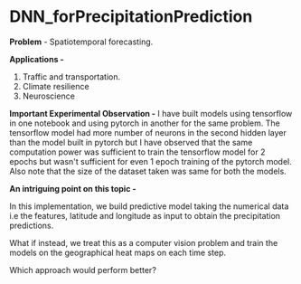 # DNN_forPrecipitationPrediction

**Problem** - 
Spatiotemporal forecasting. 

**Applications -** 
1. Traffic and transportation.
2. Climate resilience
3. Neuroscience

**Important Experimental Observation -**
I have built models using tensorflow in one notebook and using pytorch in another for the same problem. The tensorflow model had more number of neurons in the second hidden layer than the model built in pytorch but I have observed that the same computation power was sufficient to train the tensorflow model for 2 epochs but wasn't sufficient for even 1 epoch training of the pytorch model. Also note that the size of the dataset taken was same for both the models.


**An intriguing point on this topic -**

In this implementation, we build predictive model taking the numerical data i.e the features, latitude and longitude as input to obtain the precipitation predictions. 

What if instead, we treat this as a computer vision problem and train the models on the geographical heat maps on each time step. 

Which approach would perform better?

